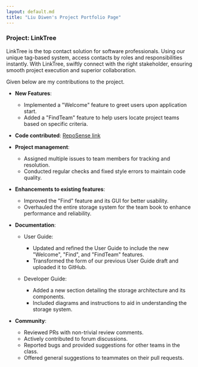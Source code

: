 ```yaml
---
layout: default.md
title: "Liu Diwen's Project Portfolio Page"
---
```


### Project: LinkTree

LinkTree is the top contact solution for software professionals. Using our unique tag-based system, access contacts by roles and responsibilities instantly. With LinkTree, swiftly connect with the right stakeholder, ensuring smooth project execution and superior collaboration.

Given below are my contributions to the project.

* **New Features**:
  * Implemented a "Welcome" feature to greet users upon application start.
  * Added a "FindTeam" feature to help users locate project teams based on specific criteria.

* **Code contributed**: [RepoSense link](https://nus-cs2103-ay2324s1.github.io/tp-dashboard/?search=&sort=groupTitle&sortWithin=title&timeframe=commit&mergegroup=&groupSelect=groupByRepos&breakdown=true&checkedFileTypes=docs~functional-code~test-code&since=2023-09-22&tabOpen=true&tabType=zoom&zA=StevenLiudw&zR=AY2324S1-CS2103T-W11-4%2Ftp%5Bmaster%5D&zACS=248.81983649544964&zS=2023-09-22&zFS=&zU=2023-11-06&zMG=false&zFTF=commit&zFGS=groupByRepos&zFR=false)

* **Project management**:
  * Assigned multiple issues to team members for tracking and resolution.
  * Conducted regular checks and fixed style errors to maintain code quality.

* **Enhancements to existing features**:
  * Improved the "Find" feature and its GUI for better usability.
  * Overhauled the entire storage system for the team book to enhance performance and reliability.

* **Documentation**:
  * User Guide:
    * Updated and refined the User Guide to include the new "Welcome", "Find", and "FindTeam" features.
    * Transformed the form of our previous User Guide draft and uploaded it to GitHub.
  
  * Developer Guide:
    * Added a new section detailing the storage architecture and its components.
    * Included diagrams and instructions to aid in understanding the storage system.

* **Community**:
  * Reviewed PRs with non-trivial review comments.
  * Actively contributed to forum discussions.
  * Reported bugs and provided suggestions for other teams in the class.
  * Offered general suggestions to teammates on their pull requests.

<div style="page-break-after: always;"></div>

